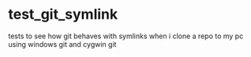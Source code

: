 # test_git_symlink 

tests to see how git behaves with symlinks when i clone a repo to my pc using windows git and cygwin git